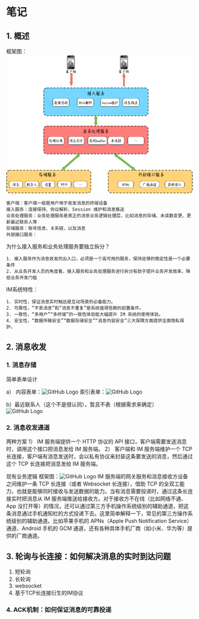 # 笔记

## 1. 概述
框架图：
![Kiku](img/fig-1.1.png)

    客户端：客户端一般是用户用于收发消息的终端设备
    接入服务：连接保持、协议解析、Session 维护和消息推送
    业务处理服务：业务处理服务是真正的消息业务逻辑处理层，比如消息的存储、未读数变更、更新最近联系人等
    存储服务：账号信息、关系链，以及消息
    外部接口服务： 

为什么接入服务和业务处理服务要独立拆分？ 

    1. 接入服务作为消息收发的出入口，必须是一个高可用的服务，保持足够的稳定性是一个必要条件
    2. 从业务开发人员的角度看，接入服务和业务处理服务进行拆分有助于提升业务开发效率，降低业务开发门槛

IM系统特性：

    1. 实时性，保证消息实时触达是互动场景的必备能力。
    2. 可靠性，“不丢消息”和“消息不重复”是系统值得信赖的前置条件。
    3. 一致性，“多用户”“多终端”的一致性体验能大幅提升 IM 系统的使用体验。
    4. 安全性，“数据传输安全”“数据存储安全”“消息内容安全“三大保障方面提供全面隐私保护。

## 2. 消息收发
### 1. 消息存储
简单表单设计

a） 内容表单：![GitHub Logo](/img/fig-2.1.png)
    索引表单：![GitHub Logo](/img/fig-2.2.png)

b）最近联系人（这个不是很认同），暂且不表（根据需求来确定）
![GitHub Logo](/img/fig-2.3.png)

### 2. 消息收发通道
两种方案
1） IM 服务端提供一个 HTTP 协议的 API 接口，客户端需要发送消息时，调用这个接口把消息发给 IM 服务端。
2） 客户端和 IM 服务端维护一个 TCP 长连接，客户端有消息发送时，会以私有协议来封装这条要发送的消息，然后通过这个 TCP 长连接把消息发给 IM 服务端。

现有业务逻辑
框架图：![GitHub Logo](/img/fig-2.4.png)
IM 服务端的网关服务和消息接收方设备之间维护一条 TCP 长连接（或者 Websocket 长连接），借助 TCP 的全双工能力，也就是能够同时接收与发送数据的能力。当有消息需要投递时，通过这条长连接实时把消息从 IM 服务端推送给接收方。对于接收方不在线（比如网络不通、App 没打开等）的情况，还可以通过第三方手机操作系统级别的辅助通道，把这条消息通过手机通知栏的方式投递下去。这里简单解释一下，常见的第三方操作系统级别的辅助通道。比如苹果手机的 APNs（Apple Push Notification Service）通道、Android 手机的 GCM 通道，还有各种具体手机厂商（如小米、华为等）提供的厂商通道。

## 3. 轮询与长连接：如何解决消息的实时到达问题
1. 短轮询
2. 长轮询
3. websocket
4. 基于TCP长连接衍生的IM协议

### 4. ACK机制：如何保证消息的可靠投递
